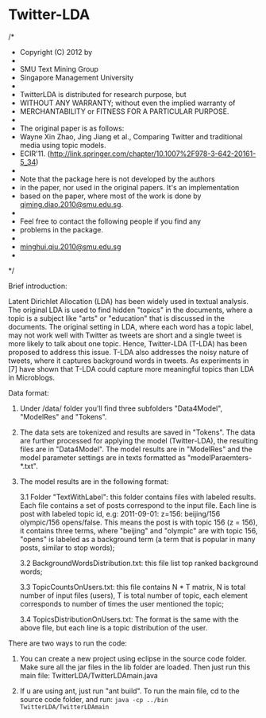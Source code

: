Twitter-LDA
===========
/*
 * Copyright (C) 2012 by
 *
 *   SMU Text Mining Group
 *	Singapore Management University
 *
 * TwitterLDA is distributed for research purpose, but
 * WITHOUT ANY WARRANTY; without even the implied warranty of
 * MERCHANTABILITY or FITNESS FOR A PARTICULAR PURPOSE.
 *
 * The original paper is as follows:
 * Wayne Xin Zhao, Jing Jiang et al., Comparing Twitter and traditional media using topic models.
 * ECIR'11. (http://link.springer.com/chapter/10.1007%2F978-3-642-20161-5_34)
 *
 * Note that the package here is not developed by the authors
 * in the paper, nor used in the original papers. It's an implementation
 * based on the paper, where most of the work is done by qiming.diao.2010@smu.edu.sg.
 *
 * Feel free to contact the following people if you find any
 * problems in the package.
 *
 * minghui.qiu.2010@smu.edu.sg
 *
 */

Brief introduction:

Latent Dirichlet Allocation (LDA) has been widely used in textual analysis. The original LDA is used to find hidden "topics" in
the documents, where a topic is a subject like "arts" or "education" that is discussed in the documents. The original setting in LDA, where each word has a topic label, may not work well with Twitter as tweets are short and a single tweet is more likely to talk about one topic. Hence, Twitter-LDA (T-LDA) has been proposed to address this issue. T-LDA also addresses the noisy nature of tweets, where it captures background words in tweets. As experiments in [7] have shown that T-LDA could capture more meaningful topics than LDA in Microblogs.

Data format:

1. Under /data/ folder you'll find three subfolders "Data4Model", "ModelRes" and "Tokens".

2. The data sets are tokenized and results are saved in "Tokens". The data are further processed for applying the model (Twitter-LDA), the resulting files are in "Data4Model". The model results are in "ModelRes" and the model parameter settings are in texts formatted as "modelParaemters-*.txt".

3. The model results are in the following format:

	3.1 Folder "TextWithLabel": this folder contains files with labeled results. Each file contains a set of posts correspond to the input file. Each line is post with labeled topic id, e.g: 2011-09-01:	z=156: beijing/156 olympic/156 opens/false. This means the post is with topic 156 (z = 156), it contains three terms, where "beijing" and "olympic" are with topic 156, "opens" is labeled as a background term (a term that is popular in many posts, similar to stop words);

	3.2 BackgroundWordsDistribution.txt: this file list top ranked background words;

	3.3 TopicCountsOnUsers.txt: this file contains N * T matrix, N is total number of input files (users), T is total number of topic, each element corresponds to number of times the user mentioned the topic;

	3.4 TopicsDistributionOnUsers.txt: The format is the same with the above file, but each line is a topic distribution of the user.

There are two ways to run the code:

1. You can create a new project using eclipse in the source code folder. Make sure all the jar files in the lib folder are loaded. Then just run this main file: TwitterLDA/TwitterLDAmain.java

2. If u are using ant, just run "ant build". To run the main file, cd to the source code folder, and run: `java -cp ../bin TwitterLDA/TwitterLDAmain`
